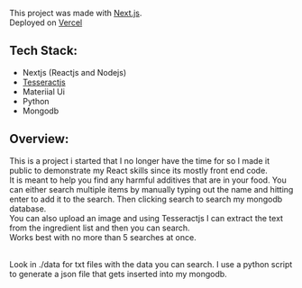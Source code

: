 This project was made with [Next.js](https://nextjs.org/).
</br>
Deployed on [Vercel](https://harmful-additives.vercel.app/)

## Tech Stack:
<ul>
  <li>Nextjs (Reactjs and Nodejs)</li>
  <li> <a href="https://tesseract.projectnaptha.com/">Tesseractjs</a></li>
  <li>Materiial Ui</li>
  <li>Python</li>
  <li>Mongodb</li>
</ul>

## Overview:
This is a project i started that I no longer have the time for so I made it public to demonstrate my React skills since its mostly front end code.
</br>
It is meant to help you find any harmful additives that are in your food. You can either search multiple items by manually typing out the name and hitting enter to add it to the search. Then clicking search to search my mongodb database. 
</br>
You can also upload an image and using Tesseractjs I can extract the text from the ingredient list and then you can search.
</br>
Works best with no more than 5 searches at once.

</br>
Look in ./data for txt files with the data you can search. I use a python script to generate a json file that gets inserted into my mongodb.
